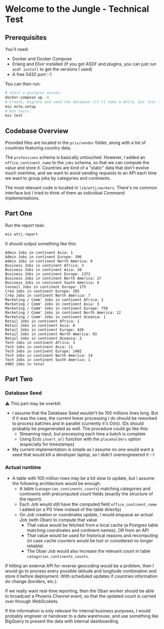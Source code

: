 # Welcome to the Jungle - Technical Test

## Prerequisites
You'll need:
* Docker and Docker Compose
* Erlang and Elixir installed (if you got ASDF and plugins, you can just run `asdf install` to get the versions I used)
* A free 5432 port :-)

You can then run:
```sh
# Start a postgres server:
docker-compose up -d
# Create, migrate and seed the database (it'll take a while, but less than 2 minutes):
mix ecto.setup
# Run tests
mix test
```

## Codebase Overview
Provided files are located in the `priv/vendor` folder, along with a list of countries featuring country data.

The `professions` schema is basically untouched. However, I added an `office_continent_name` to the `jobs` schema, so that we can compute the value and store it. Countries are kind of a "static" data that don't evolve much overtime, and we want to avoid sending requests to an API each time we want to group jobs by categories and continents.

The most relevant code is located in `lib/wttj/workers`. There's no common interface but I tried to think of them as individual Command implementations.

## Part One
Run the report task:
```sh
mix wttj.report
```

It should output something like this:
```
Admin Jobs in continent Asia: 1
Admin Jobs in continent Europe: 396
Admin Jobs in continent North America: 9
Business Jobs in continent Africa: 3
Business Jobs in continent Asia: 30
Business Jobs in continent Europe: 1372
Business Jobs in continent North America: 27
Business Jobs in continent South America: 4
Conseil Jobs in continent Europe: 175
Créa Jobs in continent Europe: 205
Créa Jobs in continent North America: 7
Marketing / Comm' Jobs in continent Africa: 1
Marketing / Comm' Jobs in continent Asia: 3
Marketing / Comm' Jobs in continent Europe: 759
Marketing / Comm' Jobs in continent North America: 12
Marketing / Comm' Jobs in continent Oceania: 1
Retail Jobs in continent Africa: 1
Retail Jobs in continent Asia: 6
Retail Jobs in continent Europe: 426
Retail Jobs in continent North America: 93
Retail Jobs in continent Oceania: 2
Tech Jobs in continent Africa: 3
Tech Jobs in continent Asia: 11
Tech Jobs in continent Europe: 1402
Tech Jobs in continent North America: 14
Tech Jobs in continent South America: 1
4965 Jobs in total
```

## Part Two
### Database Seed
:warning: This part may be overkill.

* I assume that the Database Seed wouldn't be 100 millions lines long. But if it was the case, the current linear processing I do should be reworked to process batches and in parallel (currently it's O(n)). IDs should probably be pregenerated as well. The procedure could go like this:
  * Streaming input, but processing each time a batch is complete
  * Using Ecto `insert_all` function with the `placeholders` option (especially for timestamps)
* My current implementation is simple as I assume no one would want a seed that would kill a developer laptop, so I didn't overengineered it :-)

### Actual runtime
* A table with 100 million rows may be a bit slow to update, but I assume the following architecture would be enough:
  * A table (`categories_continents_counts`) matching categories and continents with precomputed count fields (exactly the structure of the report).
  * Each Job would still have the computed field `office_continent_name` I added (or a PG View instead of the table directly)
  * On Job creation or coordinates update, I would enqueue an actual Job (with Oban) to compute that value
    * That value would be fetched from a local cache (a Postgres table matching coordinates and continent names), OR from an API
    * That value would be used for historical reasons and recomputing (in case cache counters would be lost or considered no longer reliable)
    * The Oban Job would also increase the relevant count in table `categories_continents_counts`.

If hitting an external API for reverse geocoding would be a problem, then I would go to process every possible latitude and longitude combination and store it before deployment. With scheduled updates if countries information do change (borders, etc.).

If we really want real-time reporting, then the Oban worker should be able to broadcast a Phoenix Channel event, so that the updated count is carried over through WebScokets.

If the information is only relevant for internal business purposes, I would probably engineer or handover to a data warehouse, and use something like BigQuery to present the data with internal dashboarding.

